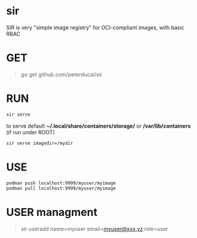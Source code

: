 # sir

SIR is very "simple image registry" for OCI-compliant images, with basic RBAC

# GET

> go get github.com/peterducai/sir

# RUN

```sh
sir serve
```

to serve default **~/.local/share/containers/storage/** or **/var/lib/containers** (if run under ROOT)

```sh
sir serve imagedir=/mydir
```

# USE

```sh
podman push localhost:9999/myuser/myimage
podman pull localhost:9999/myuser/myimage
```

# USER managment

> sir useradd name=myuser email=myuser@xxx.yz role=user